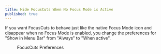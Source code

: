 ```yaml
---
title: Hide FocusCuts When No Focus Mode is Active
published: true
---
```

If you want FocusCuts to behave just like the native Focus Mode icon and disappear when no Focus Mode is enabled, you change the preferences for "Show in Menu Bar" from "Always" to "When active". 

<figure>
<object type="image/svg+xml" data="/assets/auto/preferences.svg"></object>
<figcaption>FocusCuts Preferences</figcaption>
</figure>